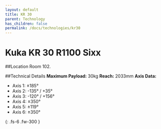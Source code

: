 ```yaml
---
layout: default
title: KR 30
parent: Technology
has_children: false
permalink: /docs/technologies/kr30
---
```


# Kuka KR 30 R1100 Sixx

##Location
Room 102.

##Technical Details
**Maximum Payload:** 30kg
**Reach:** 2033mm
**Axis Data:**
* Axis 1: &plusmn;185&deg;
* Axis 2: -135&deg; / +35&deg;
* Axis 3: -120&deg; / +156&deg;
* Axis 4: &plusmn;350&deg;
* Axis 5: &plusmn;119&deg;
* Axis 6: &plusmn;350&deg;

{: .fs-6 .fw-300 }
